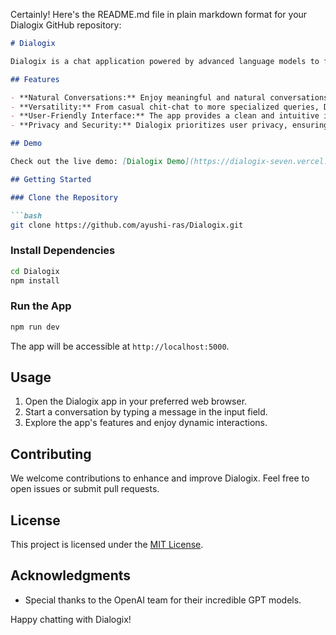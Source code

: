 Certainly! Here's the README.md file in plain markdown format for your Dialogix GitHub repository:

```markdown
# Dialogix

Dialogix is a chat application powered by advanced language models to facilitate engaging and dynamic conversations.

## Features

- **Natural Conversations:** Enjoy meaningful and natural conversations with Dialogix's advanced language understanding capabilities.
- **Versatility:** From casual chit-chat to more specialized queries, Dialogix adapts to various conversation contexts.
- **User-Friendly Interface:** The app provides a clean and intuitive interface for a seamless user experience.
- **Privacy and Security:** Dialogix prioritizes user privacy, ensuring that conversations remain confidential.

## Demo

Check out the live demo: [Dialogix Demo](https://dialogix-seven.vercel.app/)

## Getting Started

### Clone the Repository

```bash
git clone https://github.com/ayushi-ras/Dialogix.git
```

### Install Dependencies

```bash
cd Dialogix
npm install
```

### Run the App

```bash
npm run dev 
```

The app will be accessible at `http://localhost:5000`.

## Usage

1. Open the Dialogix app in your preferred web browser.
2. Start a conversation by typing a message in the input field.
3. Explore the app's features and enjoy dynamic interactions.

## Contributing

We welcome contributions to enhance and improve Dialogix. Feel free to open issues or submit pull requests.

## License

This project is licensed under the [MIT License](LICENSE).

## Acknowledgments

- Special thanks to the OpenAI team for their incredible GPT models.

Happy chatting with Dialogix!
```

